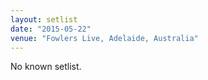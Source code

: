```yaml
---
layout: setlist
date: "2015-05-22"
venue: "Fowlers Live, Adelaide, Australia"
---
```


No known setlist.

